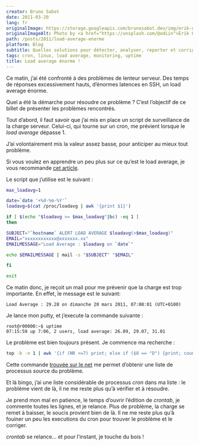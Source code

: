```yaml
---
creator: Bruno Sabot
date: 2011-03-20
lang: fr
originalImage: https://storage.googleapis.com/brunosabot.dev/img/erik-odiin-nfQk1YdGoNc-unsplash.jpeg
originalImageAlt: Photo by <a href="https://unsplash.com/@odiin">Erik Odiin</a> on <a href="https://unsplash.com">Unsplash</a>.
path: /posts/2011/load-average-enorme
platform: Blog
subtitle: Quelles solutions pour détecter, analyser, reporter et corriger les problèmes de charge CPU ?
tags: cron, linux, load average, monitoring, uptime
title: Load average énorme !
---
```


Ce matin, j’ai été confronté à des problèmes de lenteur serveur. Des temps de réponses excessivement hauts, d’énormes latences en SSH, un load average énorme.

Quel a été la démarche pour résoudre ce problème ? C’est l’objectif de ce billet de présenter les problèmes rencontrés.

Tout d’abord, il faut savoir que j’ai mis en place un script de surveillance de la charge serveur. Celui-ci, qui tourne sur un cron, me prévient lorsque le _load average_ dépasse 1.

J’ai volontairement mis la valeur assez basse, pour anticiper au mieux tout problème.

Si vous voulez en apprendre un peu plus sur ce qu’est le load average, je vous recommande [cet article](http://blog.scoutapp.com/articles/2009/07/31/understanding-load-averages).

Le script que j’utilise est le suivant :

```bash
max_loadavg=1

date=`date '+%d-%m-%Y'`
loadavg=$(cat /proc/loadavg | awk '{print $1}')

if [ $(echo "$loadavg >= $max_loadavg"|bc) -eq 1 ]
then

SUBJECT="`hostname` ALERT LOAD AVERAGE $loadavg(>$max_loadavg)"
EMAIL="xxxxxxxxxxxx@xxxxxxx.xx"
EMAILMESSAGE="Load Average : $loadavg on `date`"

echo $EMAILMESSAGE | mail -s "$SUBJECT" "$EMAIL"

fi

exit
```

Ce matin donc, je reçoit un mail pour me prévenir que la charge est trop importante. En effet, le message est le suivant:

```text
Load Average : 29.28 on dimanche 20 mars 2011, 07:08:01 (UTC+0100)
```

Je lance mon putty, et j’execute la commande suivante :

```text
root@r00000:~$ uptime
07:15:59 up 7:06, 2 users, load average: 26.09, 29.07, 31.01
```

Le problème est bien toujours présent. Je commence ma recherche :

```bash
top -b -n 1 | awk '{if (NR <=7) print; else if ($8 == "D") {print; count++} } END {print "Total status D: "count}'
```

Cette commande [trouvée sur le net](http://www.linuxquestions.org/questions/red-hat-31/high-load-average-low-cpu-usage-615506/) me permet d’obtenir une liste de processus source du problème.

Et là bingo, j’ai une liste considérable de processus _cron_ dans ma liste : le problème vient de là, il ne me reste plus qu’à vérifier et à résoudre.

Je prend mon mal en patience, le temps d’ouvrir l’édition de _crontab_, je commente toutes les lignes, et je relance.
Plus de problème, la charge se remet à baisser, le soucis provient bien de là. Il ne me reste plus qu’à fouiner un peu les executions du cron pour trouver le problème et le corriger.

_crontab_ se relance… et pour l’instant, je touche du bois !
